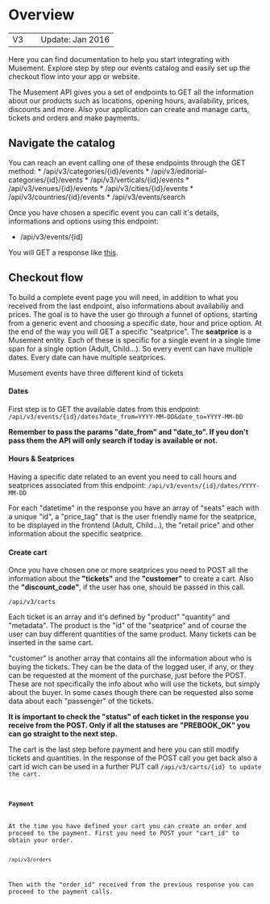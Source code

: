 <h1>Overview</h1>

<table>
<tr><td width="40px">V3</td><td>Update: Jan 2016</td></tr>
</table>

Here you can find documentation to help you start integrating with Musement. Explore step by step our events catalog and easily set up the checkout flow into your app or website.

The Musement API gives you a set of endpoints to GET all the information about our products such as locations, opening hours, availability, prices, discounts and more. Also your application can create and manage carts, tickets and orders and make payments.



<h2>Navigate the catalog</h2>
You can reach an event calling one of these endpoints through the GET method:
* /api/v3/categories/{id}/events
* /api/v3/editorial-categories/{id}/events
* /api/v3/verticals/{id}/events
* /api/v3/venues/{id}/events
* /api/v3/cities/{id}/events
* /api/v3/countries/{id}/events
* /api/v3/events/search

Once you have chosen a specific event you can call it's details, informations and options using this endpoint:
* /api/v3/events/{id}

You will GET a response like [this](/event_response).

<h2>Checkout flow</h2>
To build a complete event page you will need, in addition to what you received from the last endpoint, also informations about availabiliy and prices. The goal is to have the user go through a funnel of options, starting from a generic event and choosing a specific date, hour and price option. At the end of the way you will GET a specific "seatprice".
The <strong>seatprice</strong> is a Musement entity. 
Each of these is specific for a single event in a single time span for a single option (Adult, Child...).
So every event can have multiple dates. Every date can have multiple seatprices.

Musement events have three different kind of tickets

<h4>Dates</h4>
First step is to GET the available dates from this endpoint:
<code>/api/v3/events/{id}/dates?date_from=YYYY-MM-DD&date_to=YYYY-MM-DD</code>

<strong>Remember to pass the params "date_from" and "date_to". If you don't pass them the API will only search if today is available or not.</strong>

<h4>Hours & Seatprices</h4>
Having a specific date related to an event you need to call hours and seatprices associated from this endpoint:
<code>/api/v3/events/{id}/dates/YYYY-MM-DD</code>

For each "datetime" in the response you have an array of "seats" each with a unique "id", a "price_tag" that is the user friendly name for the seatprice, to be displayed in the frontend (Adult, Child...), the "retail price" and other information about the specific seatprice.

<h4>Create cart</h4>
Once you have chosen one or more seatprices you need to POST all the information about the <strong>"tickets"</strong> and the <strong>"customer"</strong> to create a cart. Also the <strong>"discount_code"</strong>, if the user has one, should be passed in this call.

<code>/api/v3/carts</code>

Each ticket is an array and it's defined by "product" "quantity" and "metadata". The product is the "id" of the "seatprice" and of course the user can buy different quantities of the same product. Many tickets can be inserted in the same cart.

"customer" is another array that contains all the information about who is buying the tickets. They can be the data of the logged user, if any, or they can be requested at the moment of the purchase, just before the POST. These are not specifically the info about who will use the tickets, but simply about the buyer. In some cases though there can be requested also some data about each "passenger" of the tickets.

<strong>It is important to check the "status" of each ticket in the response you receive from the POST. Only if all the statuses are "PREBOOK_OK" you can go straight to the next step.</strong>

The cart is the last step before payment and here you can still modify tickets and quantities. In the response of the POST call you get back also a cart id wich can be used in a further PUT call <code>/api/v3/carts/{id}</strong> to update the cart.

<h4>Payment</h4>
At the time you have defined your cart you can create an order and proceed to the payment. First you need to POST your "cart_id" to obtain your order.

<code>/api/v3/orders</code>

Then with the "order_id" received from the previous response you can proceed to the payment calls. 
